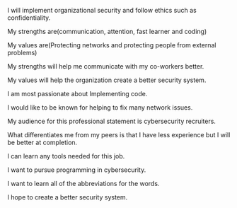 I will implement organizational security and follow ethics such as confidentiality. 


My strengths are(communication, attention, fast learner and coding)

My values are(Protecting networks and protecting people from external problems) 

My strengths will help me communicate with my co-workers better.

My values will help the organization create a better security system. 



I am most passionate about Implementing code. 

I would like to be known for helping to fix many network issues. 

My audience for this professional statement is cybersecurity recruiters. 

What differentiates me from my peers is that I have less experience but I will be better at completion. 

I can learn any tools needed for this job. 


I want to pursue programming in cybersecurity.

I want to learn all of the abbreviations for the words. 

I hope to create a better security system. 
